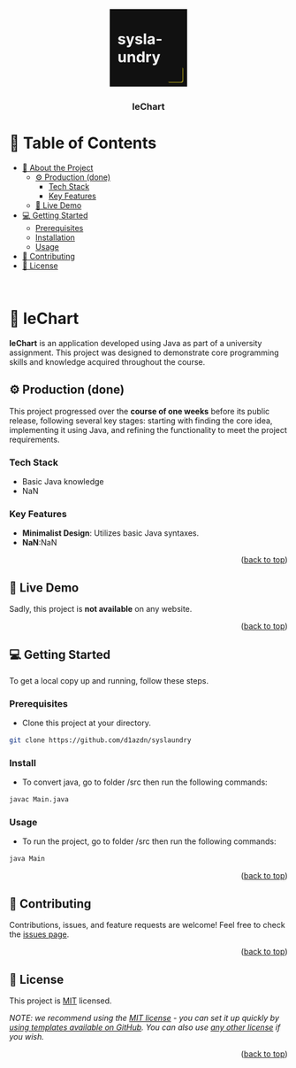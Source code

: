 <div align="center">
  <img src="./public/assets/logo.jpg" alt="logo" width="140"  height="auto" />
  
  <h3><b>leChart</b></h3>
</div>

# 📗 Table of Contents
- [📖 About the Project](#about-project)
  - [⚙️ Production (done)](#production)
    - [Tech Stack](#tech-stack)
    - [Key Features](#key-features)
  - [🚀 Live Demo](#live-demo)
- [💻 Getting Started](#getting-started)
  - [Prerequisites](#prerequisites)
  - [Installation](#installation)
  - [Usage](#usage)
- [🤝 Contributing](#contributing)
- [📝 License](#license)

<br>




# 📖 leChart <a name="about-project"></a>
**leChart** is an application developed using Java as part of a university assignment. This project was designed to demonstrate core programming skills and knowledge acquired throughout the course. 

## ⚙️ Production (done)<a name="production"></a>
This project progressed over the **course of one weeks** before its public release, following several key stages: starting with finding the core idea, implementing it using Java, and refining the functionality to meet the project requirements.

### Tech Stack <a name="tech-stack"></a>
- Basic Java knowledge
- NaN
### Key Features <a name="key-features"></a>
- **Minimalist Design**: Utilizes basic Java syntaxes.
- **NaN**:NaN
<p align="right">(<a href="#readme-top">back to top</a>)</p>




## 🚀 Live Demo <a name="live-demo"></a>
Sadly, this project is **not available** on any website. 
<p align="right">(<a href="#readme-top">back to top</a>)</p>




## 💻 Getting Started <a name="getting-started"></a>
To get a local copy up and running, follow these steps.

### Prerequisites
- Clone this project at your directory.
```sh
git clone https://github.com/d1azdn/syslaundry
```

### Install
- To convert java, go to folder /src then run the following commands:
```sh
javac Main.java
```

### Usage
- To run the project, go to folder /src then run the following commands:
```sh
java Main
```
<p align="right">(<a href="#readme-top">back to top</a>)</p>




## 🤝 Contributing <a name="contributing"></a>
Contributions, issues, and feature requests are welcome!
Feel free to check the [issues page](../../issues/).
<p align="right">(<a href="#readme-top">back to top</a>)</p>




## 📝 License <a name="license"></a>
This project is [MIT](./LICENSE) licensed.

_NOTE: we recommend using the [MIT license](https://choosealicense.com/licenses/mit/) - you can set it up quickly by [using templates available on GitHub](https://docs.github.com/en/communities/setting-up-your-project-for-healthy-contributions/adding-a-license-to-a-repository). You can also use [any other license](https://choosealicense.com/licenses/) if you wish._

<p align="right">(<a href="#readme-top">back to top</a>)</p>
